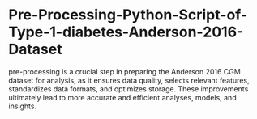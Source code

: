 # Pre-Processing-Python-Script-of-Type-1-diabetes-Anderson-2016-Dataset
pre-processing is a crucial step in preparing the Anderson 2016 CGM dataset for analysis, as it ensures data quality, selects relevant features, standardizes data formats, and optimizes storage. These improvements ultimately lead to more accurate and efficient analyses, models, and insights. 
